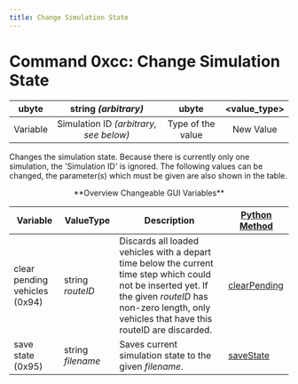 ```yaml
---
title: Change Simulation State
---
```


# Command 0xcc: Change Simulation State

|  ubyte   |          string *(arbitrary)*          |       ubyte       | <value_type\> |
| :------: | :------------------------------------: | :---------------: | :----------: |
| Variable | Simulation ID *(arbitrary, see below)* | Type of the value |  New Value   |

Changes the simulation state. Because there is currently only one
simulation, the 'Simulation ID' is ignored. The following values can be
changed, the parameter(s) which must be given are also shown in the
table.

<center>**Overview Changeable GUI Variables**</center>

| Variable                      | ValueType         | Description                                                                                                                                                                                                  | [Python Method](../TraCI/Interfacing_TraCI_from_Python.md)                                |
| ----------------------------- | ----------------- | ------------------------------------------------------------------------------------------------------------------------------------------------------------------------------------------------------------ | ---------------------------------------------------------------------------------------------- |
| clear pending vehicles (0x94) | string *routeID*  | Discards all loaded vehicles with a depart time below the current time step which could not be inserted yet. If the given *routeID* has non-zero length, only vehicles that have this routeID are discarded. | [clearPending](https://sumo.dlr.de/pydoc/traci._simulation.html#SimulationDomain-clearPending) |
| save state (0x95)             | string *filename* | Saves current simulation state to the given *filename*.                                                                                                                                                      | [saveState](https://sumo.dlr.de/pydoc/traci._simulation.html#SimulationDomain-saveState)       |